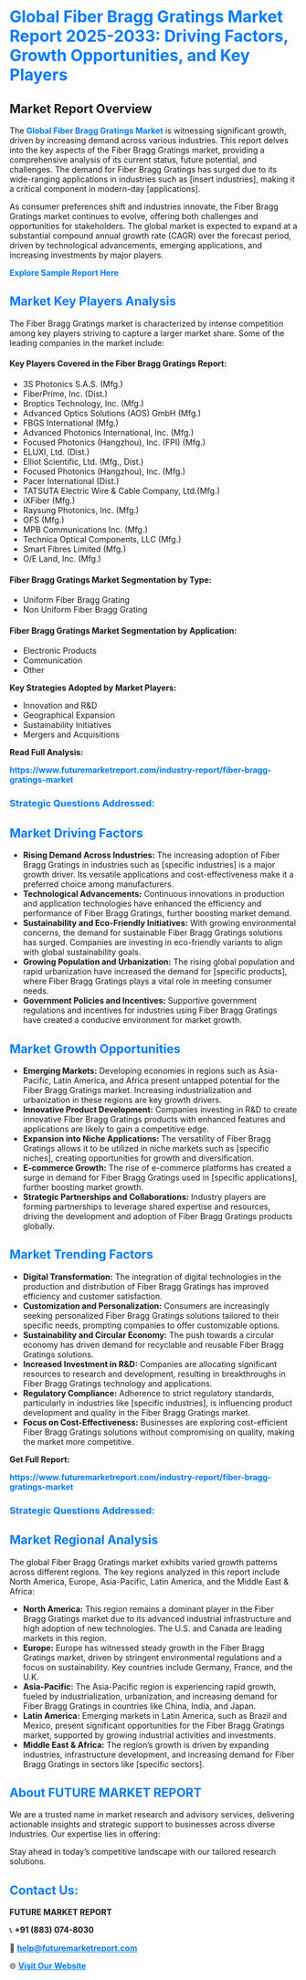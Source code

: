 <h1 style="color: #007BFF;">Global Fiber Bragg Gratings Market Report 2025-2033: Driving Factors, Growth Opportunities, and Key Players</h1>

<section id="overview">
<h2>Market Report Overview</h2>
<p>The <a href="https://www.futuremarketreport.com/industry-report/fiber-bragg-gratings-market" style="color: #007BFF; text-decoration: none;"><strong>Global Fiber Bragg Gratings Market</strong></a> is witnessing significant growth, driven by increasing demand across various industries. This report delves into the key aspects of the Fiber Bragg Gratings market, providing a comprehensive analysis of its current status, future potential, and challenges. The demand for Fiber Bragg Gratings has surged due to its wide-ranging applications in industries such as [insert industries], making it a critical component in modern-day [applications].</p>
<p>As consumer preferences shift and industries innovate, the Fiber Bragg Gratings market continues to evolve, offering both challenges and opportunities for stakeholders. The global market is expected to expand at a substantial compound annual growth rate (CAGR) over the forecast period, driven by technological advancements, emerging applications, and increasing investments by major players.</p>
</section>

<section id="overview">
<p><a href="https://www.futuremarketreport.com/request-sample/reportId=76164" style="color: #007BFF; text-decoration: none;"><strong>Explore Sample Report Here</strong></a></p>
</section>

<section id="key-players">
<h2 style="color: #007BFF;">Market Key Players Analysis</h2>
<p>The Fiber Bragg Gratings market is characterized by intense competition among key players striving to capture a larger market share. Some of the leading companies in the market include:</p>
<h4>Key Players Covered in the Fiber Bragg Gratings Report:</h4>
<ul><li>3S Photonics S.A.S. (Mfg.)</li><li>FiberPrime, Inc. (Dist.)</li><li>Broptics Technology, Inc. (Mfg.)</li><li>Advanced Optics Solutions (AOS) GmbH (Mfg.)</li><li>FBGS International (Mfg.)</li><li>Advanced Photonics International, Inc. (Mfg.)</li><li>Focused Photonics (Hangzhou), Inc. (FPI) (Mfg.)</li><li>ELUXI, Ltd. (Dist.)</li><li>Elliot Scientific, Ltd. (Mfg., Dist.)</li><li>Focused Photonics (Hangzhou), Inc. (Mfg.)</li><li>Pacer International (Dist.)</li><li>TATSUTA Electric Wire &amp; Cable Company, Ltd.(Mfg.)</li><li>iXFiber (Mfg.)</li><li>Raysung Photonics, Inc. (Mfg.)</li><li>OFS (Mfg.)</li><li>MPB Communications Inc. (Mfg.)</li><li>Technica Optical Components, LLC (Mfg.)</li><li>Smart Fibres Limited (Mfg.)</li><li>O/E Land, Inc. (Mfg.)</li></ul>
<h4>Fiber Bragg Gratings Market Segmentation by Type:</h4>
<ul><li>Uniform Fiber Bragg Grating</li><li>Non Uniform Fiber Bragg Grating</li></ul>

<h4>Fiber Bragg Gratings Market Segmentation by Application:</h4>
<ul><li>Electronic Products</li><li>Communication</li><li>Other</li></ul>
<p><strong>Key Strategies Adopted by Market Players:</strong></p>
<ul>
<li>Innovation and R&D</li>
<li>Geographical Expansion</li>
<li>Sustainability Initiatives</li>
<li>Mergers and Acquisitions</li>
</ul>
</section>

<section>
<p><strong>Read Full Analysis: </strong></p><a href="https://www.futuremarketreport.com/industry-report/fiber-bragg-gratings-market" style="color: #007BFF; text-decoration: none;"><strong>https://www.futuremarketreport.com/industry-report/fiber-bragg-gratings-market</strong></a>
<h3 style="color: #007BFF;">Strategic Questions Addressed:</h3>
</section>

<section id="driving-factors">
<h2 style="color: #007BFF;">Market Driving Factors</h2>
<ul>
<li><strong>Rising Demand Across Industries:</strong> The increasing adoption of Fiber Bragg Gratings in industries such as [specific industries] is a major growth driver. Its versatile applications and cost-effectiveness make it a preferred choice among manufacturers.</li>
<li><strong>Technological Advancements:</strong> Continuous innovations in production and application technologies have enhanced the efficiency and performance of Fiber Bragg Gratings, further boosting market demand.</li>
<li><strong>Sustainability and Eco-Friendly Initiatives:</strong> With growing environmental concerns, the demand for sustainable Fiber Bragg Gratings solutions has surged. Companies are investing in eco-friendly variants to align with global sustainability goals.</li>
<li><strong>Growing Population and Urbanization:</strong> The rising global population and rapid urbanization have increased the demand for [specific products], where Fiber Bragg Gratings plays a vital role in meeting consumer needs.</li>
<li><strong>Government Policies and Incentives:</strong> Supportive government regulations and incentives for industries using Fiber Bragg Gratings have created a conducive environment for market growth.</li>
</ul>
</section>

<section id="growth-opportunities">
<h2 style="color: #007BFF;">Market Growth Opportunities</h2>
<ul>
<li><strong>Emerging Markets:</strong> Developing economies in regions such as Asia-Pacific, Latin America, and Africa present untapped potential for the Fiber Bragg Gratings market. Increasing industrialization and urbanization in these regions are key growth drivers.</li>
<li><strong>Innovative Product Development:</strong> Companies investing in R&D to create innovative Fiber Bragg Gratings products with enhanced features and applications are likely to gain a competitive edge.</li>
<li><strong>Expansion into Niche Applications:</strong> The versatility of Fiber Bragg Gratings allows it to be utilized in niche markets such as [specific niches], creating opportunities for growth and diversification.</li>
<li><strong>E-commerce Growth:</strong> The rise of e-commerce platforms has created a surge in demand for Fiber Bragg Gratings used in [specific applications], further boosting market growth.</li>
<li><strong>Strategic Partnerships and Collaborations:</strong> Industry players are forming partnerships to leverage shared expertise and resources, driving the development and adoption of Fiber Bragg Gratings products globally.</li>
</ul>
</section>

<section id="trending-factors">
<h2 style="color: #007BFF;">Market Trending Factors</h2>
<ul>
<li><strong>Digital Transformation:</strong> The integration of digital technologies in the production and distribution of Fiber Bragg Gratings has improved efficiency and customer satisfaction.</li>
<li><strong>Customization and Personalization:</strong> Consumers are increasingly seeking personalized Fiber Bragg Gratings solutions tailored to their specific needs, prompting companies to offer customizable options.</li>
<li><strong>Sustainability and Circular Economy:</strong> The push towards a circular economy has driven demand for recyclable and reusable Fiber Bragg Gratings solutions.</li>
<li><strong>Increased Investment in R&D:</strong> Companies are allocating significant resources to research and development, resulting in breakthroughs in Fiber Bragg Gratings technology and applications.</li>
<li><strong>Regulatory Compliance:</strong> Adherence to strict regulatory standards, particularly in industries like [specific industries], is influencing product development and quality in the Fiber Bragg Gratings market.</li>
<li><strong>Focus on Cost-Effectiveness:</strong> Businesses are exploring cost-efficient Fiber Bragg Gratings solutions without compromising on quality, making the market more competitive.</li>
</ul>
</section>

<section>
<p><strong>Get Full Report: </strong></p><a href="https://www.futuremarketreport.com/industry-report/fiber-bragg-gratings-market" style="color: #007BFF; text-decoration: none;"><strong>https://www.futuremarketreport.com/industry-report/fiber-bragg-gratings-market</strong></a>
<h3 style="color: #007BFF;">Strategic Questions Addressed:</h3>
</section>


<section id="regional-analysis">
<h2 style="color: #007BFF;">Market Regional Analysis</h2>
<p>The global Fiber Bragg Gratings market exhibits varied growth patterns across different regions. The key regions analyzed in this report include North America, Europe, Asia-Pacific, Latin America, and the Middle East & Africa:</p>
<ul>
<li><strong>North America:</strong> This region remains a dominant player in the Fiber Bragg Gratings market due to its advanced industrial infrastructure and high adoption of new technologies. The U.S. and Canada are leading markets in this region.</li>
<li><strong>Europe:</strong> Europe has witnessed steady growth in the Fiber Bragg Gratings market, driven by stringent environmental regulations and a focus on sustainability. Key countries include Germany, France, and the U.K.</li>
<li><strong>Asia-Pacific:</strong> The Asia-Pacific region is experiencing rapid growth, fueled by industrialization, urbanization, and increasing demand for Fiber Bragg Gratings in countries like China, India, and Japan.</li>
<li><strong>Latin America:</strong> Emerging markets in Latin America, such as Brazil and Mexico, present significant opportunities for the Fiber Bragg Gratings market, supported by growing industrial activities and investments.</li>
<li><strong>Middle East & Africa:</strong> The region’s growth is driven by expanding industries, infrastructure development, and increasing demand for Fiber Bragg Gratings in sectors like [specific sectors].</li>
</ul>
</section>

<footer>
<h2 style="color: #007BFF;">About FUTURE MARKET REPORT</h2>
<p>We are a trusted name in market research and advisory services, delivering actionable insights and strategic support to businesses across diverse industries. Our expertise lies in offering:</p>

<p>Stay ahead in today’s competitive landscape with our tailored research solutions.</p>

<h2 style="color: #007BFF;">Contact Us:</h2>
<p><strong>FUTURE MARKET REPORT</strong></p>
<p>📞 <strong>+91 (883) 074-8030</strong></p>
<p>📧 <strong><a href="mailto:help@futuremarketreport.com" style="color: #007BFF;">help@futuremarketreport.com</a></strong></p>
<p>🌐 <strong><a href="https://www.futuremarketreport.com/" style="color: #007BFF;">Visit Our Website</a></strong></p>
</footer>